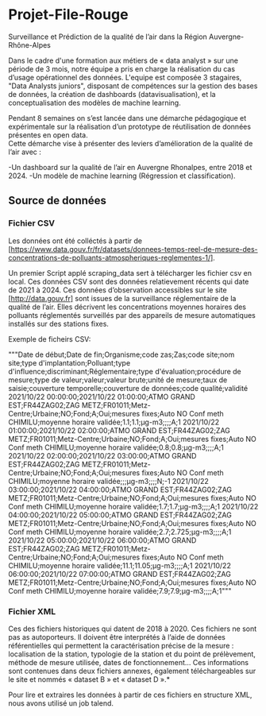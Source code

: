 # Projet-File-Rouge
Surveillance et Prédiction de la qualité de l’air dans la Région Auvergne-Rhône-Alpes​

Dans le cadre d'une formation aux métiers de « data analyst » sur une période de 3 mois, notre équipe a pris  en charge la réalisation du cas d’usage opérationnel des données. 
L'equipe est composée 3 stagaires, "Data Analysts juniors", disposant de compétences sur la gestion des bases de données, la création de dashboards (datavisualisation), et la conceptualisation des modèles de machine learning.

Pendant 8 semaines on s’est lancée dans une démarche pédagogique et expérimentale sur la réalisation d’un prototype de réutilisation de données présentes en open data.  
Cette démarche vise à présenter des leviers d’amélioration de la qualité de l’air avec  :

-Un dashboard sur la qualité de l’air en Auvergne Rhonalpes, entre 2018 et 2024.
-Un modèle de machine learning (Régression et classification).

## Source de données
### Fichier CSV
Les données ont été colléctés à partir de [https://www.data.gouv.fr/fr/datasets/donnees-temps-reel-de-mesure-des-concentrations-de-polluants-atmospheriques-reglementes-1/].

Un premier Script applé scraping_data sert à télécharger les fichier csv en local. Ces données CSV sont des données relatievement récents qui date de 2021 à 2024.
Ces données d’observation accessibles sur le site [http://data.gouv.fr] sont issues de la surveillance réglementaire de la qualité de l’air. Elles décrivent les concentrations moyennes horaires des polluants réglementés surveillés par des appareils de mesure automatiques installés sur des stations fixes.

Exemple de ficheirs CSV: 

"""Date de début;Date de fin;Organisme;code zas;Zas;code site;nom site;type d'implantation;Polluant;type d'influence;discriminant;Réglementaire;type d'évaluation;procédure de mesure;type de valeur;valeur;valeur brute;unité de mesure;taux de saisie;couverture temporelle;couverture de données;code qualité;validité
2021/10/22 00:00:00;2021/10/22 01:00:00;ATMO GRAND EST;FR44ZAG02;ZAG METZ;FR01011;Metz-Centre;Urbaine;NO;Fond;A;Oui;mesures fixes;Auto NO Conf meth CHIMILU;moyenne horaire validée;1.1;1.1;µg-m3;;;;A;1
2021/10/22 01:00:00;2021/10/22 02:00:00;ATMO GRAND EST;FR44ZAG02;ZAG METZ;FR01011;Metz-Centre;Urbaine;NO;Fond;A;Oui;mesures fixes;Auto NO Conf meth CHIMILU;moyenne horaire validée;0.8;0.8;µg-m3;;;;A;1
2021/10/22 02:00:00;2021/10/22 03:00:00;ATMO GRAND EST;FR44ZAG02;ZAG METZ;FR01011;Metz-Centre;Urbaine;NO;Fond;A;Oui;mesures fixes;Auto NO Conf meth CHIMILU;moyenne horaire validée;;;µg-m3;;;;N;-1
2021/10/22 03:00:00;2021/10/22 04:00:00;ATMO GRAND EST;FR44ZAG02;ZAG METZ;FR01011;Metz-Centre;Urbaine;NO;Fond;A;Oui;mesures fixes;Auto NO Conf meth CHIMILU;moyenne horaire validée;1.7;1.7;µg-m3;;;;A;1
2021/10/22 04:00:00;2021/10/22 05:00:00;ATMO GRAND EST;FR44ZAG02;ZAG METZ;FR01011;Metz-Centre;Urbaine;NO;Fond;A;Oui;mesures fixes;Auto NO Conf meth CHIMILU;moyenne horaire validée;2.7;2.725;µg-m3;;;;A;1
2021/10/22 05:00:00;2021/10/22 06:00:00;ATMO GRAND EST;FR44ZAG02;ZAG METZ;FR01011;Metz-Centre;Urbaine;NO;Fond;A;Oui;mesures fixes;Auto NO Conf meth CHIMILU;moyenne horaire validée;11.1;11.05;µg-m3;;;;A;1
2021/10/22 06:00:00;2021/10/22 07:00:00;ATMO GRAND EST;FR44ZAG02;ZAG METZ;FR01011;Metz-Centre;Urbaine;NO;Fond;A;Oui;mesures fixes;Auto NO Conf meth CHIMILU;moyenne horaire validée;7.9;7.9;µg-m3;;;;A;1"""

### Fichier XML

Ces des fichiers historiques qui datent de 2018 à 2020. Ces fichiers  ne sont pas as autoporteurs. Il doivent être interprétés à l’aide de données référentielles qui permettent la caractérisation précise de la mesure : localisation de la station, typologie de la station et du point de prélèvement, méthode de mesure utilisée, dates de fonctionnement… Ces informations sont contenues dans deux fichiers annexes, également téléchargeables sur le site et nommés « dataset B » et « dataset D ».*

Pour lire et extraires les données à partir de ces fichiers en structure XML, nous avons utilisé un job talend.















